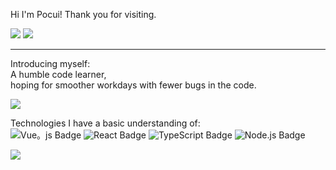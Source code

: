 Hi I'm Pocui!  Thank you for visiting. 

![](https://komarev.com/ghpvc/?username=pocui2333&style=flat-square&label=Views)
![](https://badges.pufler.dev/visits/char-al/char-al?color=black&logo=github&style=flat-square)

---

Introducing myself: </br>
A humble code learner, </br>
hoping for smoother workdays with fewer bugs in the code. </br>

<img src="https://github-readme-streak-stats.herokuapp.com/?user=pocui2333" />

Technologies I have a basic understanding of: </br>
![Vue。js Badge](https://img.shields.io/badge/Vue.js-4FC08D?logo=vuedotjs&logoColor=fff&style=flat)
![React Badge](https://img.shields.io/badge/React-61DAFB?logo=react&logoColor=000&style=flat)
![TypeScript Badge](https://img.shields.io/badge/TypeScript-3178C6?logo=typescript&logoColor=fff&style=flat)
![Node.js Badge](https://img.shields.io/badge/Node.js-393?logo=nodedotjs&logoColor=fff&style=flat)

<img src="https://github-readme-streak-stats.herokuapp.com/?user=pocui2333" />
